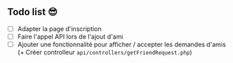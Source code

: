 ## Todo list :sunglasses:

 - [ ] Adapter la page d'inscription
 - [ ] Faire l'appel API lors de l'ajout d'ami
 - [ ] Ajouter une fonctionnalité pour afficher / accepter les demandes d'amis (+ Créer controlleur `api/controllers/getFriendRequest.php`)
